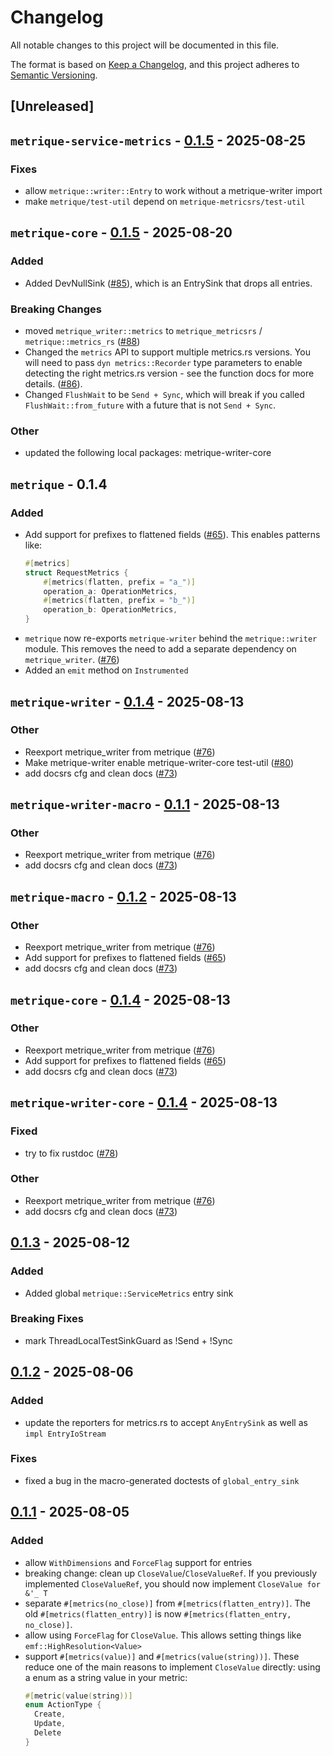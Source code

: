 # Changelog

All notable changes to this project will be documented in this file.

The format is based on [Keep a Changelog](https://keepachangelog.com/en/1.0.0/),
and this project adheres to [Semantic Versioning](https://semver.org/spec/v2.0.0.html).

## [Unreleased]

## `metrique-service-metrics` - [0.1.5](https://github.com/awslabs/metrique/compare/metrique-service-metrics-v0.1.4...metrique-service-metrics-v0.1.5) - 2025-08-25

### Fixes
- allow `metrique::writer::Entry` to work without a metrique-writer import
- make `metrique/test-util` depend on `metrique-metricsrs/test-util`

## `metrique-core` - [0.1.5](https://github.com/arielb1/metrique-fork/compare/metrique-core-v0.1.4...metrique-core-v0.1.5) - 2025-08-20

### Added
- Added DevNullSink ([#85](https://github.com/awslabs/metrique/commit/c5d6c19ac4d48a80523ea34c015b1baf9d762714)),
  which is an EntrySink that drops all entries.

### Breaking Changes
- moved `metrique_writer::metrics` to `metrique_metricsrs` / `metrique::metrics_rs` ([#88](https://github.com/awslabs/metrique/pull/88))
- Changed the `metrics` API to support multiple metrics.rs versions. You will need to pass
  `dyn metrics::Recorder` type parameters to enable detecting the right metrics.rs version - see
  the function docs for more details. ([#86](https://github.com/awslabs/metrique/commit/057ad73fb7a2f0989c9fd74c55b9596611ba05a0)).
- Changed `FlushWait` to be `Send + Sync`, which will break if you called `FlushWait::from_future`
  with a future that is not `Send + Sync`.

### Other
- updated the following local packages: metrique-writer-core

## `metrique` - 0.1.4

### Added
- Add support for prefixes to flattened fields ([#65](https://github.com/awslabs/metrique/pull/65)). This enables patterns like:
  ```rust
  #[metrics]
  struct RequestMetrics {
      #[metrics(flatten, prefix = "a_")]
      operation_a: OperationMetrics,
      #[metrics(flatten, prefix = "b_")]
      operation_b: OperationMetrics,
  }

- `metrique` now re-exports `metrique-writer` behind the `metrique::writer` module. This removes the need to add a separate dependency on `metrique_writer`. ([#76](https://github.com/awslabs/metrique/pull/76))
- Added an `emit` method on `Instrumented`

## `metrique-writer` - [0.1.4](https://github.com/awslabs/metrique/compare/metrique-writer-v0.1.3...metrique-writer-v0.1.4) - 2025-08-13

### Other
- Reexport metrique_writer from metrique ([#76](https://github.com/awslabs/metrique/pull/76))
- Make metrique-writer enable metrique-writer-core test-util ([#80](https://github.com/awslabs/metrique/pull/80))
- add docsrs cfg and clean docs ([#73](https://github.com/awslabs/metrique/pull/73))

## `metrique-writer-macro` - [0.1.1](https://github.com/awslabs/metrique/compare/metrique-writer-macro-v0.1.0...metrique-writer-macro-v0.1.1) - 2025-08-13

### Other
- Reexport metrique_writer from metrique ([#76](https://github.com/awslabs/metrique/pull/76))
- add docsrs cfg and clean docs ([#73](https://github.com/awslabs/metrique/pull/73))

## `metrique-macro` - [0.1.2](https://github.com/awslabs/metrique/compare/metrique-macro-v0.1.1...metrique-macro-v0.1.2) - 2025-08-13

### Other
- Reexport metrique_writer from metrique ([#76](https://github.com/awslabs/metrique/pull/76))
- Add support for prefixes to flattened fields ([#65](https://github.com/awslabs/metrique/pull/65))
- add docsrs cfg and clean docs ([#73](https://github.com/awslabs/metrique/pull/73))

## `metrique-core` - [0.1.4](https://github.com/awslabs/metrique/compare/metrique-core-v0.1.3...metrique-core-v0.1.4) - 2025-08-13

### Other
- Reexport metrique_writer from metrique ([#76](https://github.com/awslabs/metrique/pull/76))
- Add support for prefixes to flattened fields ([#65](https://github.com/awslabs/metrique/pull/65))
- add docsrs cfg and clean docs ([#73](https://github.com/awslabs/metrique/pull/73))

## `metrique-writer-core` - [0.1.4](https://github.com/awslabs/metrique/compare/metrique-writer-core-v0.1.3...metrique-writer-core-v0.1.4) - 2025-08-13

### Fixed
- try to fix rustdoc ([#78](https://github.com/awslabs/metrique/pull/78))

### Other
- Reexport metrique_writer from metrique ([#76](https://github.com/awslabs/metrique/pull/76))
- add docsrs cfg and clean docs ([#73](https://github.com/awslabs/metrique/pull/73))

## [0.1.3](https://github.com/awslabs/metrique/compare/metrique-core-v0.1.2...metrique-core-v0.1.3) - 2025-08-12

### Added

- Added global `metrique::ServiceMetrics` entry sink

### Breaking Fixes

- mark ThreadLocalTestSinkGuard as !Send + !Sync

## [0.1.2](https://github.com/arielb1/metrique-fork/compare/metrique-core-v0.1.1...metrique-core-v0.1.2) - 2025-08-06

### Added

- update the reporters for metrics.rs to accept `AnyEntrySink` as well as `impl EntryIoStream`

### Fixes

- fixed a bug in the macro-generated doctests of `global_entry_sink`

## [0.1.1](https://github.com/awslabs/metrique/compare/metrique-writer-core-v0.1.0...metrique-writer-core-v0.1.1) - 2025-08-05

### Added

- allow `WithDimensions` and `ForceFlag` support for entries
- breaking change: clean up `CloseValue`/`CloseValueRef`. If you previously implemented `CloseValueRef`, you should now implement `CloseValue for &'_ T`
- separate `#[metrics(no_close)]` from `#[metrics(flatten_entry)]`.
  The old `#[metrics(flatten_entry)]` is now `#[metrics(flatten_entry, no_close)]`.
- allow using `ForceFlag` for `CloseValue`. This allows setting things like `emf::HighResolution<Value>`
- support `#[metrics(value)]` and `#[metrics(value(string))]`. These reduce one of the main reasons to implement `CloseValue` directly: using a enum as a string value in your metric:
    ```rust
    #[metric(value(string))]
    enum ActionType {
      Create,
      Update,
      Delete
    }
    ```
